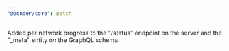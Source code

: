 ```yaml
---
"@ponder/core": patch
---
```


Added per network progress to the "/status" endpoint on the server and the "_meta" entity on the GraphQL schema.
